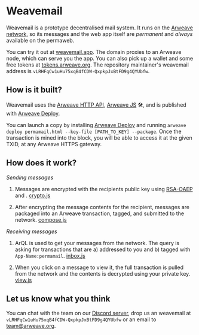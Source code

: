 # Weavemail

Weavemail is a prototype decentralised mail system. It runs on the [Arweave network](https://arweave.org), so its messages and the web app itself are _permanent_ and _always_ available on the permaweb.

You can try it out at [weavemail.app](https://weavemail.app). The domain proxies to an Arweave node, which can serve you the app. You can also pick up a wallet and some free tokens at [tokens.arweave.org](http://tokens.arweave.org). The repository maintainer's weavemail address is `vLRHFqCw1uHu75xqB4fCDW-QxpkpJxBtFD9g4QYUbfw`.

## How is it built?

Weavemail uses the [Arweave HTTP API](https://docs.arweave.org/developers/server/http-api), [Arweave JS](https://github.com/ArweaveTeam/arweave-js) 🛠️, and is published with [Arweave Deploy](https://github.com/ArweaveTeam/arweave-deploy).

You can launch a copy by installing [Arweave Deploy](https://github.com/ArweaveTeam/arweave-deploy) and running `arweave deploy permamail.html --key-file [PATH_TO_KEY] --package`. Once the transaction is mined into the block, you will be able to access it at the given TXID, at any Arweave HTTPS gateway.

## How does it work?

*Sending messages*

1. Messages are encrypted with the recipients public key using [RSA-OAEP](https://en.wikipedia.org/wiki/Optimal_asymmetric_encryption_padding) and . [crypto.js](https://github.com/ArweaveTeam/weavemail/blob/master/crypto.js)

2. After encrypting the message contents for the recipient, messages are packaged into an Arweave transaction, tagged, and submitted to the network. [compose.js](https://github.com/ArweaveTeam/weavemail/blob/master/compose.js)

*Receiving messages*

1. ArQL is used to get your messages from the network. The query is asking for transactions that are a) addressed to you and b) tagged with `App-Name:permamail`. [inbox.js](https://github.com/ArweaveTeam/weavemail/blob/master/inbox.js)

2. When you click on a message to view it, the full transaction is pulled from the network and the contents is decrypted using your private key. [view.js](https://github.com/ArweaveTeam/weavemail/blob/master/view.js)

## Let us know what you think

You can chat with the team on our [Discord server](https://discord.gg/DjAFMJc), drop us an weavemail at `vLRHFqCw1uHu75xqB4fCDW-QxpkpJxBtFD9g4QYUbfw` or an email to [team@arweave.org](mailto:team@arweave.org).
